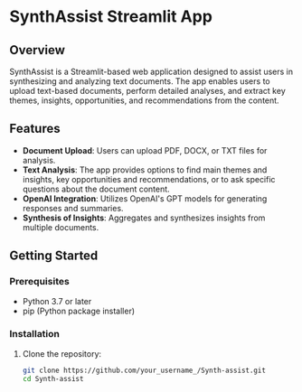 # SynthAssist Streamlit App

## Overview

SynthAssist is a Streamlit-based web application designed to assist users in synthesizing and analyzing text documents. The app enables users to upload text-based documents, perform detailed analyses, and extract key themes, insights, opportunities, and recommendations from the content. 

## Features

- **Document Upload**: Users can upload PDF, DOCX, or TXT files for analysis.
- **Text Analysis**: The app provides options to find main themes and insights, key opportunities and recommendations, or to ask specific questions about the document content.
- **OpenAI Integration**: Utilizes OpenAI's GPT models for generating responses and summaries.
- **Synthesis of Insights**: Aggregates and synthesizes insights from multiple documents.

## Getting Started

### Prerequisites

- Python 3.7 or later
- pip (Python package installer)

### Installation

1. Clone the repository:
   ```sh
   git clone https://github.com/your_username_/Synth-assist.git
   cd Synth-assist
